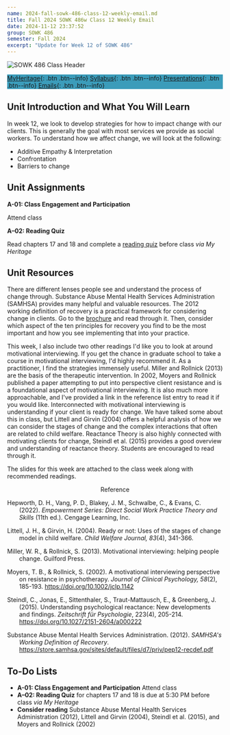 ```yaml
---
name: 2024-fall-sowk-486-class-12-weekly-email.md
title: Fall 2024 SOWK 486w Class 12 Weekly Email
date: 2024-11-12 23:37:52
group: SOWK 486
semester: Fall 2024
excerpt: "Update for Week 12 of SOWK 486"
---
```


![SOWK 486 Class Header](https://jacobrcampbell.com/assets/media/2020-fall-sowk-486-class-header.png)

<div style="background-color: #3b9cba; width: 100%;" markdown="1">

[MyHeritage](https://myheritage.heritage.edu/ICS/Academics/SOWK/SOWK_486W/2425_FA-SOWK_486W-1/){: .btn .btn--info}
[Syllabus](https://myheritage.heritage.edu/ICS/Academics/SOWK/SOWK_486W/2425_FA-SOWK_486W-1/Syllabus.jnz){: .btn .btn--info}
[Presentations](https://presentations.jacobrcampbell.com){: .btn .btn--info}
[Emails](https://jacobrcampbell.com/communications/){: .btn .btn--info}

</div>

## Unit Introduction and What You Will Learn

In week 12, we look to develop strategies for how to impact change with our clients. This is generally the goal with most services we provide as social workers. To understand how we affect change, we will look at the following:

- Additive Empathy & Interpretation
- Confrontation
- Barriers to change


## Unit Assignments

**A-01: Class Engagement and Participation**

Attend class
 
**A–02: Reading Quiz**

Read chapters 17 and 18 and complete a [reading quiz](https://myheritage.heritage.edu/ICS/Academics/SOWK/SOWK_486W/2425_FA-SOWK_486W-1/Assignments.jnz?portlet=Coursework&screen=AssignmentDetailView&screenType=change&id=e0396e3f-e802-4ba5-aeb7-b35576869ad9) before class _via My Heritage_ 


## Unit Resources

There are different lenses people see and understand the process of change through. Substance Abuse Mental Health Services Administration (SAMHSA) provides many helpful and valuable resources. The 2012 working definition of recovery is a practical framework for considering change in clients. Go to the [brochure](https://store.samhsa.gov/product/SAMHSA-s-Working-Definition-of-Recovery/PEP12-RECDEF) and read through it. Then, consider which aspect of the ten principles for recovery you find to be the most important and how you see implementing that into your practice.

This week, I also include two other readings I'd like you to look at around motivational interviewing. If you get the chance in graduate school to take a course in motivational interviewing, I'd highly recommend it. As a practitioner, I find the strategies immensely useful. Miller and Rollnick (2013) are the basis of the therapeutic intervention. In 2002, Moyers and Rollnick published a paper attempting to put into perspective client resistance and is a foundational aspect of motivational interviewing. It is also much more approachable, and I've provided a link in the reference list entry to read it if you would like. Interconnected with motivational interviewing is understanding if your client is ready for change. We have talked some about this in class, but Littell and Girvin (2004) offers a helpful analysis of how we can consider the stages of change and the complex interactions that often are related to child welfare. Reactance Theory is also highly connected with motivating clients for change, Steindl et al. (2015) provides a good overview and understanding of reactance theory. Students are encouraged to read through it.

The slides for this week are attached to the class week along with recommended readings.

<div style="text-align: center" markdown="1">
Reference
</div>
<div style="margin: 0 0 0 2em; text-indent: -2em;" markdown="1">

Hepworth, D. H., Vang, P. D., Blakey, J. M., Schwalbe, C., & Evans, C. (2022). _Empowerment Series: Direct Social Work Practice Theory and Skills_ (11th ed.). Cengage Learning, Inc.

Littell, J. H., & Girvin, H. (2004). Ready or not: Uses of the stages of change model in child welfare. _Child Welfare Journal, 83_(4), 341-366.

Miller, W. R., & Rollnick, S. (2013). Motivational interviewing: helping people change. Guilford Press.

Moyers, T. B., & Rollnick, S. (2002). A motivational interviewing perspective on resistance in psychotherapy. _Journal of Clinical Psychology, 58_(2), 185-193. <https://doi.org/10.1002/jclp.1142>

Steindl, C., Jonas, E., Sittenthaler, S., Traut-Mattausch, E., & Greenberg, J. (2015). Understanding psychological reactance: New developments and findings. _Zeitschrift für Psychologie_, 223(4), 205-214. <https://doi.org/10.1027/2151-2604/a000222>

Substance Abuse Mental Health Services Administration. (2012). _SAMHSA's Working Definition of Recovery_. <https://store.samhsa.gov/sites/default/files/d7/priv/pep12-recdef.pdf>

</div>

## To-Do Lists

- **A-01: Class Engagement and Participation** Attend class
- **A–02: Reading Quiz** for chapters 17 and 18 is due at 5:30 PM before class _via My Heritage_
- **Consider reading** Substance Abuse Mental Health Services Administration (2012), Littell and Girvin (2004), Steindl et al. (2015), and Moyers and Rollnick (2002)